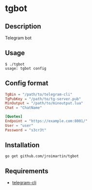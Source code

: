 # tgbot

## Description

Telegram bot

## Usage

```
$ ./tgbot
usage: tgbot config
```

## Config format

```toml
TgBin = "/path/to/telegram-cli"
TgPubKey = "/path/to/tg-server.pub"
MinOutput = "/path/to/minoutput.lua"
Chat = "ChatName"

[Quotes]
Endpoint = "https://example.com:8001/"
User = "user"
Password = "s3cr3t"
```

## Installation

`go get github.com/jroimartin/tgbot`

## Requirements

* [telegram-cli](https://github.com/vysheng/tg)
